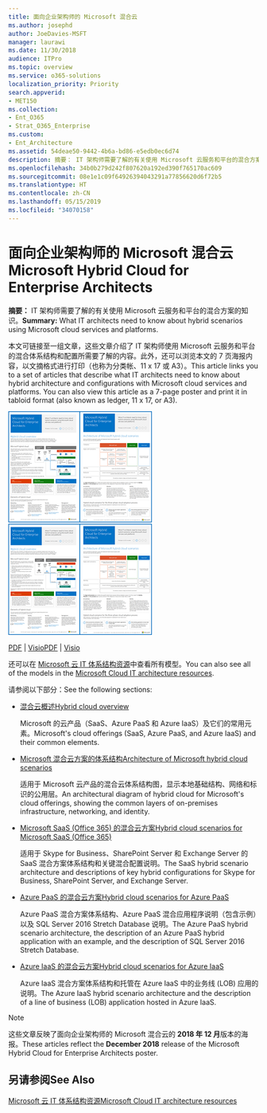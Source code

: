 ```yaml
---
title: 面向企业架构师的 Microsoft 混合云
ms.author: josephd
author: JoeDavies-MSFT
manager: laurawi
ms.date: 11/30/2018
audience: ITPro
ms.topic: overview
ms.service: o365-solutions
localization_priority: Priority
search.appverid:
- MET150
ms.collection:
- Ent_O365
- Strat_O365_Enterprise
ms.custom:
- Ent_Architecture
ms.assetid: 54deae50-9442-4b6a-bd86-e5edb0ec6d74
description: 摘要： IT 架构师需要了解的有关使用 Microsoft 云服务和平台的混合方案的知识。
ms.openlocfilehash: 34b0b279d242f807620a192ed390f765170ac609
ms.sourcegitcommit: 08e1e1c09f64926394043291a77856620d6f72b5
ms.translationtype: HT
ms.contentlocale: zh-CN
ms.lasthandoff: 05/15/2019
ms.locfileid: "34070158"
---
```

# <a name="microsoft-hybrid-cloud-for-enterprise-architects"></a><span data-ttu-id="97c48-103">面向企业架构师的 Microsoft 混合云</span><span class="sxs-lookup"><span data-stu-id="97c48-103">Microsoft Hybrid Cloud for Enterprise Architects</span></span>

 <span data-ttu-id="97c48-104">**摘要：** IT 架构师需要了解的有关使用 Microsoft 云服务和平台的混合方案的知识。</span><span class="sxs-lookup"><span data-stu-id="97c48-104">**Summary:** What IT architects need to know about hybrid scenarios using Microsoft cloud services and platforms.</span></span>
  
<span data-ttu-id="97c48-p101">本文可链接至一组文章，这些文章介绍了 IT 架构师使用 Microsoft 云服务和平台的混合体系结构和配置所需要了解的内容。此外，还可以浏览本文的 7 页海报内容，以文摘格式进行打印（也称为分类帐、11 x 17 或 A3）。</span><span class="sxs-lookup"><span data-stu-id="97c48-p101">This article links you to a set of articles that describe what IT architects need to know about hybrid architecture and configurations with Microsoft cloud services and platforms. You can also view this article as a 7-page poster and print it in tabloid format (also known as ledger, 11 x 17, or A3).</span></span>
  
<span data-ttu-id="97c48-107">[![Microsoft 混合云模型的缩略图](media/Hybrid-Poster/Hybrid-Cloud-Thumbnail.png)](https://www.microsoft.com/download/details.aspx?id=54424
)</span><span class="sxs-lookup"><span data-stu-id="97c48-107">[![Thumb image for the Microsoft hybrid cloud model](media/Hybrid-Poster/Hybrid-Cloud-Thumbnail.png)](https://www.microsoft.com/download/details.aspx?id=54424
)</span></span>
  
<span data-ttu-id="97c48-108">[PDF](https://go.microsoft.com/fwlink/p/?linkid=842082) | [Visio](https://go.microsoft.com/fwlink/p/?linkid=842083)</span><span class="sxs-lookup"><span data-stu-id="97c48-108">[PDF](https://go.microsoft.com/fwlink/p/?linkid=842082) | [Visio](https://go.microsoft.com/fwlink/p/?linkid=842083)</span></span>
  
<span data-ttu-id="97c48-109">还可以在 [Microsoft 云 IT 体系结构资源](microsoft-cloud-it-architecture-resources.md)中查看所有模型。</span><span class="sxs-lookup"><span data-stu-id="97c48-109">You can also see all of the models in the [Microsoft Cloud IT architecture resources](microsoft-cloud-it-architecture-resources.md).</span></span>
  
<span data-ttu-id="97c48-110">请参阅以下部分：</span><span class="sxs-lookup"><span data-stu-id="97c48-110">See the following sections:</span></span>
  
- [<span data-ttu-id="97c48-111">混合云概述</span><span class="sxs-lookup"><span data-stu-id="97c48-111">Hybrid cloud overview</span></span>](hybrid-cloud-overview.md)
    
    <span data-ttu-id="97c48-112">Microsoft 的云产品（SaaS、Azure PaaS 和 Azure IaaS）及它们的常用元素。</span><span class="sxs-lookup"><span data-stu-id="97c48-112">Microsoft's cloud offerings (SaaS, Azure PaaS, and Azure IaaS) and their common elements.</span></span>
    
- [<span data-ttu-id="97c48-113">Microsoft 混合云方案的体系结构</span><span class="sxs-lookup"><span data-stu-id="97c48-113">Architecture of Microsoft hybrid cloud scenarios</span></span>](architecture-of-microsoft-hybrid-cloud-scenarios.md)
    
    <span data-ttu-id="97c48-114">适用于 Microsoft 云产品的混合云体系结构图，显示本地基础结构、网络和标识的公用层。</span><span class="sxs-lookup"><span data-stu-id="97c48-114">An architectural diagram of hybrid cloud for Microsoft's cloud offerings, showing the common layers of on-premises infrastructure, networking, and identity.</span></span>
    
- [<span data-ttu-id="97c48-115">Microsoft SaaS (Office 365) 的混合云方案</span><span class="sxs-lookup"><span data-stu-id="97c48-115">Hybrid cloud scenarios for Microsoft SaaS (Office 365)</span></span>](hybrid-cloud-scenarios-for-microsoft-saas-office-365.md)
    
    <span data-ttu-id="97c48-116">适用于 Skype for Business、SharePoint Server 和 Exchange Server 的 SaaS 混合方案体系结构和关键混合配置说明。</span><span class="sxs-lookup"><span data-stu-id="97c48-116">The SaaS hybrid scenario architecture and descriptions of key hybrid configurations for Skype for Business, SharePoint Server, and Exchange Server.</span></span>
    
- [<span data-ttu-id="97c48-117">Azure PaaS 的混合云方案</span><span class="sxs-lookup"><span data-stu-id="97c48-117">Hybrid cloud scenarios for Azure PaaS</span></span>](hybrid-cloud-scenarios-for-azure-paas.md)
    
    <span data-ttu-id="97c48-118">Azure PaaS 混合方案体系结构、Azure PaaS 混合应用程序说明（包含示例）以及 SQL Server 2016 Stretch Database 说明。</span><span class="sxs-lookup"><span data-stu-id="97c48-118">The Azure PaaS hybrid scenario architecture, the description of an Azure PaaS hybrid application with an example, and the description of SQL Server 2016 Stretch Database.</span></span>
    
- [<span data-ttu-id="97c48-119">Azure IaaS 的混合云方案</span><span class="sxs-lookup"><span data-stu-id="97c48-119">Hybrid cloud scenarios for Azure IaaS</span></span>](hybrid-cloud-scenarios-for-azure-iaas.md)
    
    <span data-ttu-id="97c48-120">Azure IaaS 混合方案体系结构和托管在 Azure IaaS 中的业务线 (LOB) 应用的说明。</span><span class="sxs-lookup"><span data-stu-id="97c48-120">The Azure IaaS hybrid scenario architecture and the description of a line of business (LOB) application hosted in Azure IaaS.</span></span>
    
> [!NOTE]
> <span data-ttu-id="97c48-121">这些文章反映了面向企业架构师的 Microsoft 混合云的 **2018 年 12 月**版本的海报。</span><span class="sxs-lookup"><span data-stu-id="97c48-121">These articles reflect the **December 2018** release of the Microsoft Hybrid Cloud for Enterprise Architects poster.</span></span>
  
## <a name="see-also"></a><span data-ttu-id="97c48-122">另请参阅</span><span class="sxs-lookup"><span data-stu-id="97c48-122">See Also</span></span>

[<span data-ttu-id="97c48-123">Microsoft 云 IT 体系结构资源</span><span class="sxs-lookup"><span data-stu-id="97c48-123">Microsoft Cloud IT architecture resources</span></span>](microsoft-cloud-it-architecture-resources.md)

